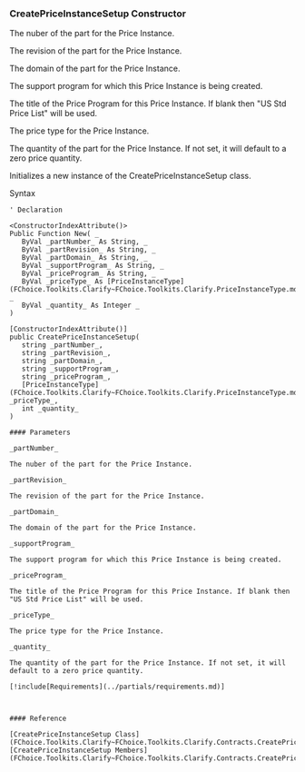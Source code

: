 ﻿### CreatePriceInstanceSetup Constructor

The nuber of the part for the Price Instance.

The revision of the part for the Price Instance.

The domain of the part for the Price Instance.

The support program for which this Price Instance is being created.

The title of the Price Program for this Price Instance. If blank then "US Std Price List" will be used.

The price type for the Price Instance.

The quantity of the part for the Price Instance. If not set, it will default to a zero price quantity.

Initializes a new instance of the CreatePriceInstanceSetup class.

Syntax

```vbnet
' Declaration

<ConstructorIndexAttribute()>
Public Function New( _
   ByVal _partNumber_ As String, _
   ByVal _partRevision_ As String, _
   ByVal _partDomain_ As String, _
   ByVal _supportProgram_ As String, _
   ByVal _priceProgram_ As String, _
   ByVal _priceType_ As [PriceInstanceType](FChoice.Toolkits.Clarify~FChoice.Toolkits.Clarify.PriceInstanceType.md), _
   ByVal _quantity_ As Integer _
)

[ConstructorIndexAttribute()]
public CreatePriceInstanceSetup( 
   string _partNumber_,
   string _partRevision_,
   string _partDomain_,
   string _supportProgram_,
   string _priceProgram_,
   [PriceInstanceType](FChoice.Toolkits.Clarify~FChoice.Toolkits.Clarify.PriceInstanceType.md) _priceType_,
   int _quantity_
)

#### Parameters

_partNumber_

The nuber of the part for the Price Instance.

_partRevision_

The revision of the part for the Price Instance.

_partDomain_

The domain of the part for the Price Instance.

_supportProgram_

The support program for which this Price Instance is being created.

_priceProgram_

The title of the Price Program for this Price Instance. If blank then "US Std Price List" will be used.

_priceType_

The price type for the Price Instance.

_quantity_

The quantity of the part for the Price Instance. If not set, it will default to a zero price quantity.

[!include[Requirements](../partials/requirements.md)]



#### Reference

[CreatePriceInstanceSetup Class](FChoice.Toolkits.Clarify~FChoice.Toolkits.Clarify.Contracts.CreatePriceInstanceSetup.md)  
[CreatePriceInstanceSetup Members](FChoice.Toolkits.Clarify~FChoice.Toolkits.Clarify.Contracts.CreatePriceInstanceSetup_members.md)
